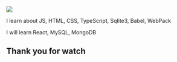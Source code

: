 <img src="https://capsule-render.vercel.app/api?type=wave&color=lightgreen&height=150&section=header&text=Ehyun's%20github&fontSize=60" />

I learn about JS, HTML, CSS, TypeScript, Sqlite3, Babel, WebPack

I will learn React, MySQL, MongoDB

## Thank you for watch
<!--
**Songehyun/Songehyun** is a ✨ _special_ ✨ repository because its `README.md` (this file) appears on your GitHub profile.

Here are some ideas to get you started:

- 🔭 I’m currently working on ...
- 🌱 I’m currently learning ...
- 👯 I’m looking to collaborate on ...
- 🤔 I’m looking for help with ...
- 💬 Ask me about ...
- 📫 How to reach me: ...
- 😄 Pronouns: ...
- ⚡ Fun fact: ...
-->
